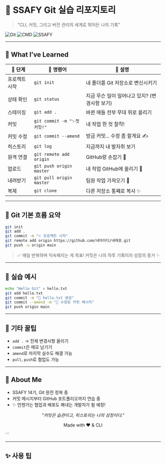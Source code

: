 # 🧠 SSAFY Git 실습 리포지토리

> "CLI, 커밋, 그리고 버전 관리의 세계로 뛰어든 나의 기록"

![Git](https://img.shields.io/badge/Git-Fundamentals-red?logo=git&logoColor=white)
![CMD](https://img.shields.io/badge/CMD-Command_Line-black?logo=windows&logoColor=white)
![SSAFY](https://img.shields.io/badge/SSAFY-14기-blue)

---

## 🚀 What I’ve Learned

| 🚩 단계 | 🔧 명령어 | 📝 설명 |
|--------|-----------|--------|
| 프로젝트 시작 | `git init` | 내 폴더를 Git 저장소로 변신시키기 |
| 상태 확인 | `git status` | 지금 무슨 일이 일어나고 있지? (변경사항 보기) |
| 스테이징 | `git add .` | 바뀐 애들 전부 무대 위로 올리기 |
| 커밋 | `git commit -m "✨첫 커밋!"` | 내 작업 한 컷 찰칵! |
| 커밋 수정 | `git commit --amend` | 방금 커밋... 수정 좀 할게요 ✍️ |
| 히스토리 | `git log` | 지금까지 내 발자취 보기 |
| 원격 연결 | `git remote add origin` | GitHub랑 손잡기 🤝 |
| 업로드 | `git push origin master` | 내 작업 GitHub에 올리기 🚀 |
| 내려받기 | `git pull origin master` | 팀원 작업 가져오기 👥 |
| 복제 | `git clone` | 다른 저장소 통째로 복사 ✨ |

---

## 🔁 Git 기본 흐름 요약

```bash
git init
git add .
git commit -m "🔥 프로젝트 시작"
git remote add origin https://github.com/내아이디/내레포.git
git push -u origin main
````

> ✅ 매일 반복하며 익숙해지는 게 목표!
> 커밋은 나의 하루 기록이자 성장의 증거 ✨

---

## 🧪 실습 예시

```bash
echo "Hello Git" > hello.txt
git add hello.txt
git commit -m "👋 hello.txt 생성"
git commit --amend -m "🙋 수정된 커밋 메시지"
git push origin main
```

---

## 🌈 기타 꿀팁

* `add .` → 전체 변경사항 올리기
* `commit`은 메모 남기기
* `amend`로 마지막 실수도 해결 가능
* `pull`, `push`로 협업도 가능

---

## 👤 About Me

* SSAFY 14기, Git 완전 정복 중
* 커밋 메시지부터 GitHub 포트폴리오까지 연습 중
* ✨ 언젠가는 협업과 배포도 해내는 개발자가 될 예정!

<div align="center">

*"커밋은 습관이고, 히스토리는 나의 성장이다."*

Made with ❤️ & CLI

</div>
```

---

## ✨ 사용 팁

